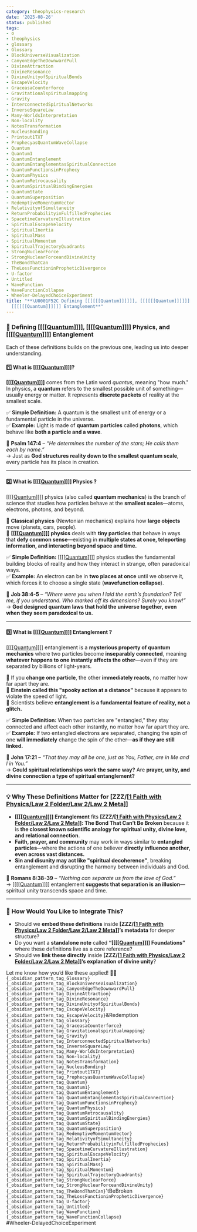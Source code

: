 ```yaml
---
category: theophysics-research
date: '2025-08-26'
status: published
tags:
- o
- theophysics
- glossary
- Glossary
- BlockUniverseVisualization
- CanyonEdgeTheDownwardPull
- DivineAttraction
- DivineResonance
- DivineUnityofSpiritualBonds
- EscapeVelocity
- GraceasaCounterforce
- Gravitationalspiritualmapping
- Gravity
- InterconnectedSpiritualNetworks
- InverseSquareLaw
- Many-WorldsInterpretation
- Non-locality
- NotesTransformation
- NucleusBonding
- Printout1TXT
- ProphecyasQuantumWaveCollapse
- Quantum
- Quantum1
- QuantumEntanglement
- QuantumEntanglementasSpiritualConnection
- QuantumFunctionsinProphecy
- QuantumPhysics
- QuantumRetrocausality
- QuantumSpiritualBindingEnergies
- QuantumState
- QuantumSuperposition
- RedemptiveMomentumVector
- RelativityofSimultaneity
- ReturnProbabilityinFulfilledProphecies
- SpacetimeCurvatureIllustration
- SpiritualEscapeVelocity
- SpiritualInertia
- SpiritualMass
- SpiritualMomentum
- SpiritualTrajectoryQuadrants
- StrongNuclearForce
- StrongNuclearForceandDivineUnity
- TheBondThatCan
- TheLossFunctioninPropheticDivergence
- U-factor
- Untitled
- WaveFunction
- WaveFunctionCollapse
- Wheeler-DelayedChoiceExperiment
title: "**\U0001F52C Defining [[[[[[Quantum]]]]]], [[[[[[Quantum]]]]]] Physics, and
  [[[[[[Quantum]]]]]] Entanglement**"
---
```

   
### **🔬 Defining [[[[[Quantum](/not_created.md)]]]], [[[[[Quantum](/not_created.md)]]]] Physics, and [[[[[Quantum](/not_created.md)]]]] Entanglement**   
   
Each of these definitions builds on the previous one, leading us into deeper understanding.   
   
#### **1️⃣ What is [[[[[Quantum](/not_created.md)]]]]?**   
   
**[[[[[Quantum](/not_created.md)]]]]** comes from the Latin word _quantus_, meaning "how much." In physics, a **quantum** refers to the smallest possible unit of something—usually energy or matter. It represents **discrete packets** of reality at the smallest scale.   
   
✅ **Simple Definition:** A quantum is the smallest unit of energy or a fundamental particle in the universe.     
✅ **Example:** Light is made of **quantum particles** called **photons**, which behave like **both a particle and a wave**.   
   
📖 **Psalm 147:4** – _“He determines the number of the stars; He calls them each by name.”_     
→ Just as **God structures reality down to the smallest quantum scale**, every particle has its place in creation.   
   
   
---   
   
#### **2️⃣ What is [[[[[Quantum](/not_created.md)]]]] Physics ?**   
   
[[[[[Quantum](/not_created.md)]]]] physics (also called **quantum mechanics**) is the branch of science that studies how particles behave at the **smallest scales**—atoms, electrons, photons, and beyond.   
   
🔹 **Classical physics** (Newtonian mechanics) explains how **large objects** move (planets, cars, people).     
🔹 **[[[[[Quantum](/not_created.md)]]]] physics** deals with **tiny particles** that behave in ways that **defy common sense**—existing in **multiple states at once, teleporting information, and interacting beyond space and time.**   
   
✅ **Simple Definition:** [[[[[Quantum](/not_created.md)]]]] physics studies the fundamental building blocks of reality and how they interact in strange, often paradoxical ways.     
✅ **Example:** An electron can be in **two places at once** until we observe it, which forces it to choose a single state (**wavefunction collapse**).   
   
📖 **Job 38:4-5** – _“Where were you when I laid the earth’s foundation? Tell me, if you understand. Who marked off its dimensions? Surely you know!”_     
→ **God designed quantum laws that hold the universe together, even when they seem paradoxical to us.**   
   
   
---   
   
#### **3️⃣ What is [[[[[Quantum](/not_created.md)]]]] Entanglement ?**   
   
[[[[[Quantum](/not_created.md)]]]] entanglement is a **mysterious property of quantum mechanics** where two particles become **inseparably connected**, meaning **whatever happens to one instantly affects the other**—even if they are separated by billions of light-years.   
   
🔹 If you **change one particle**, the other **immediately reacts**, no matter how far apart they are.     
🔹 **Einstein called this "spooky action at a distance"** because it appears to violate the speed of light.     
🔹 Scientists believe **entanglement is a fundamental feature of reality, not a glitch.**   
   
✅ **Simple Definition:** When two particles are "entangled," they stay connected and affect each other instantly, no matter how far apart they are.     
✅ **Example:** If two entangled electrons are separated, changing the spin of one **will immediately** change the spin of the other—**as if they are still linked.**   
   
📖 **John 17:21** – _“That they may all be one, just as You, Father, are in Me and I in You.”_     
→ **Could spiritual relationships work the same way?** Are **prayer, unity, and divine connection a type of spiritual entanglement?**   
   
   
---   
   
### **💡 Why These Definitions Matter for [ZZZ/[[1 Faith with Physics/Law 2 Folder/Law 2/Law 2 Meta](/not_created.md)]]**   
   
   
- **[[[[[Quantum](/not_created.md)]]]] Entanglement** fits **[ZZZ/[[1 Faith with Physics/Law 2 Folder/Law 2/Law 2 Meta](/not_created.md)]]: The Bond That Can’t Be Broken** because it is **the closest known scientific analogy for spiritual unity, divine love, and relational connection**.   
- **Faith, prayer, and community** may work in ways similar to **entangled particles**—where the actions of one believer **directly influence another, even across vast distances.**   
- **Sin and disunity may act like "spiritual decoherence"**, breaking entanglement and disrupting the harmony between individuals and God.   
   
📖 **Romans 8:38-39** – _“Nothing can separate us from the love of God.”_     
→ [[[[[Quantum](/not_created.md)]]]] entanglement **suggests that separation is an illusion**—spiritual unity transcends space and time.   
   
   
---   
   
### **🚀 How Would You Like to Integrate This?**   
   
   
- Should we **embed these definitions** inside **[ZZZ/[[1 Faith with Physics/Law 2 Folder/Law 2/Law 2 Meta](/not_created.md)]]’s metadata** for deeper structure?   
- Do you want a **standalone note** called **“[[[[[Quantum](/not_created.md)]]]] Foundations”** where these definitions live as a core reference?   
- Should we **link these directly** inside **[ZZZ/[[1 Faith with Physics/Law 2 Folder/Law 2/Law 2 Meta](/not_created.md)]]’s explanation of divine unity**?   
   
Let me know how you’d like these applied! 🚀🔥   
`{_obsidian_pattern_tag_Glossary}`   
`{_obsidian_pattern_tag_BlockUniverseVisualization}`   
`{_obsidian_pattern_tag_CanyonEdgeTheDownwardPull}`   
`{_obsidian_pattern_tag_DivineAttraction}`   
`{_obsidian_pattern_tag_DivineResonance}`   
`{_obsidian_pattern_tag_DivineUnityofSpiritualBonds}`   
`{_obsidian_pattern_tag_EscapeVelocity}`   
`{_obsidian_pattern_tag_EscapeVelocity}`&Redemption   
`{_obsidian_pattern_tag_Glossary}`   
`{_obsidian_pattern_tag_GraceasaCounterforce}`   
`{_obsidian_pattern_tag_Gravitationalspiritualmapping}`   
`{_obsidian_pattern_tag_Gravity}`   
`{_obsidian_pattern_tag_InterconnectedSpiritualNetworks}`   
`{_obsidian_pattern_tag_InverseSquareLaw}`   
`{_obsidian_pattern_tag_Many-WorldsInterpretation}`   
`{_obsidian_pattern_tag_Non-locality}`   
`{_obsidian_pattern_tag_NotesTransformation}`   
`{_obsidian_pattern_tag_NucleusBonding}`   
`{_obsidian_pattern_tag_Printout1TXT}`   
`{_obsidian_pattern_tag_ProphecyasQuantumWaveCollapse}`   
`{_obsidian_pattern_tag_Quantum}`   
`{_obsidian_pattern_tag_Quantum1}`   
`{_obsidian_pattern_tag_QuantumEntanglement}`   
`{_obsidian_pattern_tag_QuantumEntanglementasSpiritualConnection}`   
`{_obsidian_pattern_tag_QuantumFunctionsinProphecy}`   
`{_obsidian_pattern_tag_QuantumPhysics}`   
`{_obsidian_pattern_tag_QuantumRetrocausality}`   
`{_obsidian_pattern_tag_QuantumSpiritualBindingEnergies}`   
`{_obsidian_pattern_tag_QuantumState}`   
`{_obsidian_pattern_tag_QuantumSuperposition}`   
`{_obsidian_pattern_tag_RedemptiveMomentumVector}`   
`{_obsidian_pattern_tag_RelativityofSimultaneity}`   
`{_obsidian_pattern_tag_ReturnProbabilityinFulfilledProphecies}`   
`{_obsidian_pattern_tag_SpacetimeCurvatureIllustration}`   
`{_obsidian_pattern_tag_SpiritualEscapeVelocity}`   
`{_obsidian_pattern_tag_SpiritualInertia}`   
`{_obsidian_pattern_tag_SpiritualMass}`   
`{_obsidian_pattern_tag_SpiritualMomentum}`   
`{_obsidian_pattern_tag_SpiritualTrajectoryQuadrants}`   
`{_obsidian_pattern_tag_StrongNuclearForce}`   
`{_obsidian_pattern_tag_StrongNuclearForceandDivineUnity}`   
`{_obsidian_pattern_tag_TheBondThatCan}`'tBeBroken   
`{_obsidian_pattern_tag_TheLossFunctioninPropheticDivergence}`   
`{_obsidian_pattern_tag_U-factor}`   
`{_obsidian_pattern_tag_Untitled}`   
`{_obsidian_pattern_tag_WaveFunction}`   
`{_obsidian_pattern_tag_WaveFunctionCollapse}`   
#Wheeler-DelayedChoiceExperiment